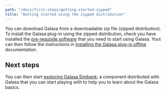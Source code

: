 ```yaml
---
path: "/docs/first-steps/getting-started-zipped"
title: "Getting started using the zipped distribution"
---
```



You can download Galasa from a downloadable zip file (zipped distribution). To install the Galasa plug-in using the zipped distribution, check you have installed the [pre-requisite software](../first-steps/zipped-prerequisites) that you need to start using Galasa. Yout can then follow the instructions in [Installing the Galasa plug-in offline](../first-steps/installing-offline) documentation.

## Next steps

You can then start [exploring Galasa Simbank](../cli-command-reference/simbank-cli.md); a component distributed with Galasa that you can start playing with to help you to learn about the Galasa basics.
